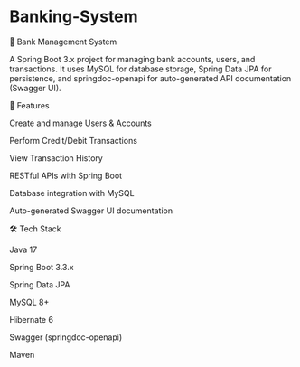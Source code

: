 # Banking-System

🏦 Bank Management System

A Spring Boot 3.x project for managing bank accounts, users, and transactions.
It uses MySQL for database storage, Spring Data JPA for persistence, and springdoc-openapi for auto-generated API documentation (Swagger UI).

📌 Features

Create and manage Users & Accounts

Perform Credit/Debit Transactions

View Transaction History

RESTful APIs with Spring Boot

Database integration with MySQL

Auto-generated Swagger UI documentation

🛠️ Tech Stack

Java 17

Spring Boot 3.3.x

Spring Data JPA

MySQL 8+

Hibernate 6

Swagger (springdoc-openapi)

Maven
